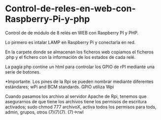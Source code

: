 # Control-de-reles-en-web-con-Raspberry-Pi-y-php
Control de de módulo de 8 relés en WEB con Raspberry PI y PHP.

Lo pirmero es intalar LAMP en Raspberry Pi y conectarla en red.

En la carpete donde se almacenan los ficheros web copiamos el ficheros .php y el fichero con la información de los estados de cada relé.

La pagía php contine un html para controlar los GPIO de rPI mediante una serie de botones.

*Importante. Los pines de la Rpi se pueden nombrar mediante diferentes estándares; wPi and BCM standards. GPIO utiliza Wpi

Cuando pasamos los archivo al servidor Apache de Rpi, tenemos que asegurarnos de que tiene los archivos tiene los permisos de escritura activados; sudo chmod 777 archivoX, activa todos los permisos para tods, admin, grupos, otros (7)(7)(7). (7)->rwl

